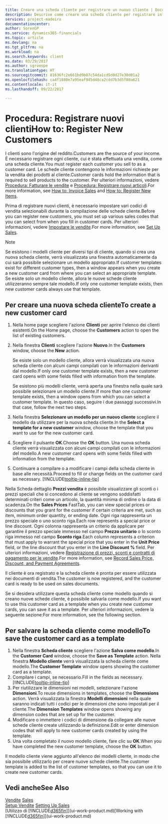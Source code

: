 ```yaml
---
title: Creare una scheda cliente per registrare un nuovo cliente | Documenti Microsoft
description: Descrive come creare una scheda cliente per registrare informazioni su ogni nuovo cliente a cui sono rivolte le vendite.
services: project-madeira
documentationcenter: 
author: SorenGP
ms.service: dynamics365-financials
ms.topic: article
ms.devlang: na
ms.tgt_pltfrm: na
ms.workload: na
ms.search.keywords: client
ms.date: 03/29/2017
ms.author: sgroespe
ms.translationtype: HT
ms.sourcegitcommit: 81636fc2e661bd9b07c54da1cd5d0d27e30d01a2
ms.openlocfilehash: ca4f1880e7a95eaf945d48ca2cdd7b3d5f80a621
ms.contentlocale: it-it
ms.lasthandoff: 09/22/2017

---
```

# <a name="how-to-register-new-customers"></a><span data-ttu-id="2ed24-103">Procedura: Registrare nuovi clienti</span><span class="sxs-lookup"><span data-stu-id="2ed24-103">How to: Register New Customers</span></span>
<span data-ttu-id="2ed24-104">I clienti sono l'origine del reddito.</span><span class="sxs-lookup"><span data-stu-id="2ed24-104">Customers are the source of your income.</span></span> <span data-ttu-id="2ed24-105">È necessario registrare ogni cliente, cui è stata effettuata una vendita, come una scheda cliente.</span><span class="sxs-lookup"><span data-stu-id="2ed24-105">You must register each customer you sell to as a customer card.</span></span> <span data-ttu-id="2ed24-106">Le schede cliente contengono le informazioni richieste per la vendita dei prodotti al cliente.</span><span class="sxs-lookup"><span data-stu-id="2ed24-106">Customer cards hold the information that is required to sell products to the customer.</span></span> <span data-ttu-id="2ed24-107">Per ulteriori informazioni, vedere [Procedura: Fatturare le vendite](sales-how-invoice-sales.md) e [Procedura: Registrare nuovi articoli](inventory-how-register-new-items.md).</span><span class="sxs-lookup"><span data-stu-id="2ed24-107">For more information, see [How to: Invoice Sales](sales-how-invoice-sales.md) and [How to: Register New Items](inventory-how-register-new-items.md).</span></span>  

<span data-ttu-id="2ed24-108">Prima di registrare nuovi clienti, è necessario impostare vari codici di vendita selezionabili durante la compilazione delle schede cliente.</span><span class="sxs-lookup"><span data-stu-id="2ed24-108">Before you can register new customers, you must set up various sales codes that you can select from when you fill in customer cards.</span></span> <span data-ttu-id="2ed24-109">Per ulteriori informazioni, vedere [Impostare le vendite](sales-setup-sales.md).</span><span class="sxs-lookup"><span data-stu-id="2ed24-109">For more information, see [Set Up Sales](sales-setup-sales.md).</span></span>

> [!NOTE]  
>   <span data-ttu-id="2ed24-110">Se esistono i modelli cliente per diversi tipi di cliente, quando si crea una nuova scheda cliente, verrà visualizzata una finestra automaticamente da cui sarà possibile selezionare un modello appropriato.</span><span class="sxs-lookup"><span data-stu-id="2ed24-110">If customer templates exist for different customer types, then a window appears when you create a new customer card from where you can select an appropriate template.</span></span> <span data-ttu-id="2ed24-111">Se esiste solo un modello cliente, allora le nuove schede cliente utilizzeranno sempre tale modello.</span><span class="sxs-lookup"><span data-stu-id="2ed24-111">If only one customer template exists, then new customer cards always use that template.</span></span>

## <a name="to-create-a-new-customer-card"></a><span data-ttu-id="2ed24-112">Per creare una nuova scheda cliente</span><span class="sxs-lookup"><span data-stu-id="2ed24-112">To create a new customer card</span></span>
1. <span data-ttu-id="2ed24-113">Nella home page scegliere l'azione **Clienti** per aprire l'elenco dei clienti esistenti.</span><span class="sxs-lookup"><span data-stu-id="2ed24-113">On the Home page, choose the **Customers** action to open the list of existing customers.</span></span>  
2. <span data-ttu-id="2ed24-114">Nella finestra **Clienti** scegliere l'azione **Nuovo**.</span><span class="sxs-lookup"><span data-stu-id="2ed24-114">In the **Customers** window, choose the **New** action.</span></span>

    <span data-ttu-id="2ed24-115">Se esiste solo un modello cliente, allora verrà visualizzata una nuova scheda cliente con alcuni campi compilati con le informazioni derivanti dal modello.</span><span class="sxs-lookup"><span data-stu-id="2ed24-115">If only one customer template exists, then a new customer card opens with some fields filled with information from the template.</span></span>

    <span data-ttu-id="2ed24-116">Se esistono più modelli cliente, verrà aperta una finestra nella quale sarà possibile selezionare un modello cliente.</span><span class="sxs-lookup"><span data-stu-id="2ed24-116">If more than one customer template exists, then a window opens from which you can select a customer template.</span></span> <span data-ttu-id="2ed24-117">In questo caso, seguire i due passaggi successivi.</span><span class="sxs-lookup"><span data-stu-id="2ed24-117">In that case, follow the next two steps.</span></span>
3. <span data-ttu-id="2ed24-118">Nella finestra **Selezionare un modello per un nuovo cliente** scegliere il modello da utilizzare per la nuova scheda cliente.</span><span class="sxs-lookup"><span data-stu-id="2ed24-118">In the **Select a template for a new customer** window, choose the template that you want to use for the new customer card.</span></span>
4. <span data-ttu-id="2ed24-119">Scegliere il pulsante **OK**.</span><span class="sxs-lookup"><span data-stu-id="2ed24-119">Choose the **OK** button.</span></span> <span data-ttu-id="2ed24-120">Una nuova scheda cliente verrà visualizzata con alcuni campi compilati con le informazioni del modello.</span><span class="sxs-lookup"><span data-stu-id="2ed24-120">A new customer card opens with some fields filled with information from the template.</span></span>  
5. <span data-ttu-id="2ed24-121">Continuare a compilare o a modificare i campi della scheda cliente in base alle necessità.</span><span class="sxs-lookup"><span data-stu-id="2ed24-121">Proceed to fill or change fields on the customer card as necessary.</span></span> [!INCLUDE[tooltip-inline-tip](includes/tooltip-inline-tip_md.md)]

<span data-ttu-id="2ed24-122">Nella Scheda dettaglio **Prezzi vendita** è possibile visualizzare gli sconti o i prezzi speciali che si concedono al cliente se vengono soddisfatti determinati criteri come un articolo, la quantità minima di ordine o la data di scadenza.</span><span class="sxs-lookup"><span data-stu-id="2ed24-122">On the **Sales Prices** FastTab, you can view special prices or discounts that you grant for the customer if certain criteria are met, such as item, minimum order quantity, or ending date.</span></span> <span data-ttu-id="2ed24-123">Ogni riga rappresenta un prezzo speciale o uno sconto riga.</span><span class="sxs-lookup"><span data-stu-id="2ed24-123">Each row represents a special price or line discount.</span></span> <span data-ttu-id="2ed24-124">Ogni colonna rappresenta un criterio da applicare per garantire il prezzo speciale immesso nel campo **Prezzo unitario** o lo sconto riga immesso nel campo **Sconto riga**.</span><span class="sxs-lookup"><span data-stu-id="2ed24-124">Each column represents a criterion that must apply to warrant the special price that you enter in the **Unit Price** field, or the line discount that you enter in the **Line Discount %** field.</span></span> <span data-ttu-id="2ed24-125">Per ulteriori informazioni, vedere [Registrazione di prezzi, sconti e contratti di pagamento per le vendite](sales-how-record-sales-price-discount-payment-agreements.md).</span><span class="sxs-lookup"><span data-stu-id="2ed24-125">For more information, see [Record Sales Price, Discount, and Payment Agreements](sales-how-record-sales-price-discount-payment-agreements.md).</span></span>

<span data-ttu-id="2ed24-126">Il cliente è ora registrato e la scheda cliente è pronta per essere utilizzata nei documenti di vendita.</span><span class="sxs-lookup"><span data-stu-id="2ed24-126">The customer is now registered, and the customer card is ready to be used on sales documents.</span></span>

<span data-ttu-id="2ed24-127">Se si desidera utilizzare questa scheda cliente come modello quando si creano nuove schede cliente, è possibile salvarla come modello.</span><span class="sxs-lookup"><span data-stu-id="2ed24-127">If you want to use this customer card as a template when you create new customer cards, you can save it as a template.</span></span> <span data-ttu-id="2ed24-128">Per ulteriori informazioni, vedere la seguente sezione:</span><span class="sxs-lookup"><span data-stu-id="2ed24-128">For more information, see the following section.</span></span>

## <a name="to-save-the-customer-card-as-a-template"></a><span data-ttu-id="2ed24-129">Per salvare la scheda cliente come modello</span><span class="sxs-lookup"><span data-stu-id="2ed24-129">To save the customer card as a template</span></span>
1. <span data-ttu-id="2ed24-130">Nella finestra **Scheda cliente** scegliere l'azione **Salva come modello**.</span><span class="sxs-lookup"><span data-stu-id="2ed24-130">In the **Customer Card** window, choose the **Save as Template** action.</span></span> <span data-ttu-id="2ed24-131">Nella finestra **Modello cliente** verrà visualizzata la scheda cliente come modello.</span><span class="sxs-lookup"><span data-stu-id="2ed24-131">The **Customer Template** window opens showing the customer card as a template.</span></span>
2. <span data-ttu-id="2ed24-132">Compilare i campi, se necessario.</span><span class="sxs-lookup"><span data-stu-id="2ed24-132">Fill in the fields as necessary.</span></span> [!INCLUDE[tooltip-inline-tip](includes/tooltip-inline-tip_md.md)]
3. <span data-ttu-id="2ed24-133">Per riutilizzare le dimensioni nei modelli, selezionare l'azione **Dimensioni**.</span><span class="sxs-lookup"><span data-stu-id="2ed24-133">To reuse dimensions in templates, choose the **Dimensions** action.</span></span> <span data-ttu-id="2ed24-134">Verrà visualizzata la finestra **Modelli dimensioni** nella quale saranno indicati tutti i codici per le dimensioni che sono impostati per il cliente.</span><span class="sxs-lookup"><span data-stu-id="2ed24-134">The **Dimension Templates** window opens showing any dimension codes that are set up for the customer.</span></span>
4. <span data-ttu-id="2ed24-135">Modificare o immettere i codici di dimensione da collegare alle nuove schede cliente create utilizzando la definizione.</span><span class="sxs-lookup"><span data-stu-id="2ed24-135">Edit or enter dimension codes that will apply to new customer cards created by using the template.</span></span>  
5. <span data-ttu-id="2ed24-136">Una volta completato il nuovo modello cliente, fare clic su **OK**.</span><span class="sxs-lookup"><span data-stu-id="2ed24-136">When you have completed the new customer template, choose the **OK** button.</span></span>

<span data-ttu-id="2ed24-137">Il modello cliente viene aggiunto all'elenco dei modelli cliente, in modo che sia possibile utilizzarlo per creare nuove schede cliente.</span><span class="sxs-lookup"><span data-stu-id="2ed24-137">The customer template is added to the list of customer templates, so that you can use it to create new customer cards.</span></span>

## <a name="see-also"></a><span data-ttu-id="2ed24-138">Vedi anche</span><span class="sxs-lookup"><span data-stu-id="2ed24-138">See Also</span></span>
<span data-ttu-id="2ed24-139">[Vendite](sales-manage-sales.md)  </span><span class="sxs-lookup"><span data-stu-id="2ed24-139">[Sales](sales-manage-sales.md)  </span></span>  
<span data-ttu-id="2ed24-140">[Setup Vendite](sales-setup-sales.md)  </span><span class="sxs-lookup"><span data-stu-id="2ed24-140">[Setting Up Sales](sales-setup-sales.md)  </span></span>  
<span data-ttu-id="2ed24-141">[Utilizzo di [!INCLUDE[d365fin](includes/d365fin_md.md)]](ui-work-product.md)</span><span class="sxs-lookup"><span data-stu-id="2ed24-141">[Working with [!INCLUDE[d365fin](includes/d365fin_md.md)]](ui-work-product.md)</span></span>

